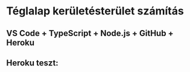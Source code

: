 # Téglalap kerületésterület számítás
##  VS Code + TypeScript + Node.js + GitHub + Heroku

## Heroku teszt:
